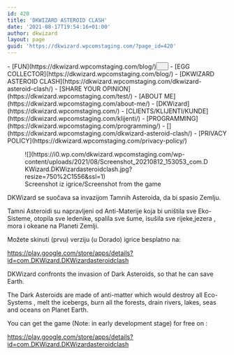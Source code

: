 ```yaml
---
id: 420
title: 'DKWIZARD ASTEROID CLASH'
date: '2021-08-17T19:54:16+01:00'
author: dkwizard
layout: page
guid: 'https://dkwizard.wpcomstaging.com/?page_id=420'
---
```


<nav aria-label="Navigation 6" class="wp-container-17 has-background has-background-background-color wp-block-navigation">- [FUN](https://dkwizard.wpcomstaging.com/blog/)<button aria-expanded="false" aria-label="FUN submenu" class="wp-block-navigation__submenu-icon wp-block-navigation-submenu__toggle"><svg aria-hidden="true" fill="none" focusable="false" height="12" viewbox="0 0 12 12" width="12" xmlns="http://www.w3.org/2000/svg"><path d="M1.50002 4L6.00002 8L10.5 4" stroke-width="1.5"></path></svg></button>
    - [<span class="wp-block-navigation-item__label">EGG COLLECTOR</span>](https://dkwizard.wpcomstaging.com/blog/)
    - [<span class="wp-block-navigation-item__label">DKWIZARD ASTEROID CLASH</span>](https://dkwizard.wpcomstaging.com/dkwizard-asteroid-clash/)
- [<span class="wp-block-navigation-item__label">SHARE YOUR OPINION</span>](https://dkwizard.wpcomstaging.com/test/)
- [<span class="wp-block-navigation-item__label">ABOUT ME</span>](https://dkwizard.wpcomstaging.com/about-me/)
- [<span class="wp-block-navigation-item__label">DKWizard</span>](https://dkwizard.wpcomstaging.com/)
- [<span class="wp-block-navigation-item__label">CLIENTS/KLIJENTI/KUNDE</span>](https://dkwizard.wpcomstaging.com/klijenti/)
- [<span class="wp-block-navigation-item__label">PROGRAMMING</span>](https://dkwizard.wpcomstaging.com/programming/)
- [<span class="wp-block-navigation-item__label"></span>](https://dkwizard.wpcomstaging.com/dkwizard-asteroid-clash/)
- [<span class="wp-block-navigation-item__label">PRIVACY POLICY</span>](https://dkwizard.wpcomstaging.com/privacy-policy/)

</nav><figure class="wp-block-image size-large is-resized">![](https://i0.wp.com/dkwizard.wpcomstaging.com/wp-content/uploads/2021/08/Screenshot_20210812_153053_com.DKWizard.DKWizardasteroidclash.jpg?resize=750%2C1556&ssl=1)<figcaption>Screenshot iz igrice/Screenshot from the game</figcaption></figure>DKWizard se suočava sa invazijom Tamnih Asteroida, da bi spasio Zemlju.

Tamni Asteroidi su napravljeni od Anti-Materije koja bi uništila sve Eko-Sisteme, otopila sve ledenike, spalila sve šume, isušila sve rijeke,jezera , mora i okeane na Planeti Zemlji.

Možete skinuti (prvu) verziju (u Dorado) igrice besplatno na:

<https://play.google.com/store/apps/details?id=com.DKWizard.DKWizardasteroidclash>

DKWizard confronts the invasion of Dark Asteroids, so that he can save Earth.

The Dark Asteroids are made of anti-matter which would destroy all Eco-Systems , melt the icebergs, burn all the forests, drain rivers, lakes, seas and oceans on Planet Earth.

You can get the game (Note: in early development stage) for free on :

<https://play.google.com/store/apps/details?id=com.DKWizard.DKWizardasteroidclash>